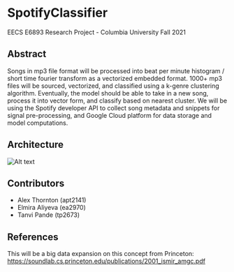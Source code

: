 # SpotifyClassifier
EECS E6893 Research Project - Columbia University Fall 2021

## Abstract
Songs in mp3 file format will be processed into beat per minute histogram / short time fourier transform as a vectorized embedded format. 1000+ mp3 files will be sourced, vectorized, and classified using a k-genre clustering algorithm. Eventually, the model should be able to take in a new song, process it into vector form, and classify based on nearest cluster. We will be using the Spotify developer API to collect song metadata and snippets for signal pre-processing, and Google Cloud platform for data storage and model computations.

## Architecture
![Alt text](https://github.com/athornton1618/SpotifyClassifier/blob/main/Documentation/SystemArchitecture.png?raw=true) 

## Contributors
* Alex Thornton     (apt2141)	
* Elmira Aliyeva    (ea2970)
* Tanvi Pande       (tp2673)

## References
This will be a big data expansion on this concept from Princeton: https://soundlab.cs.princeton.edu/publications/2001_ismir_amgc.pdf
